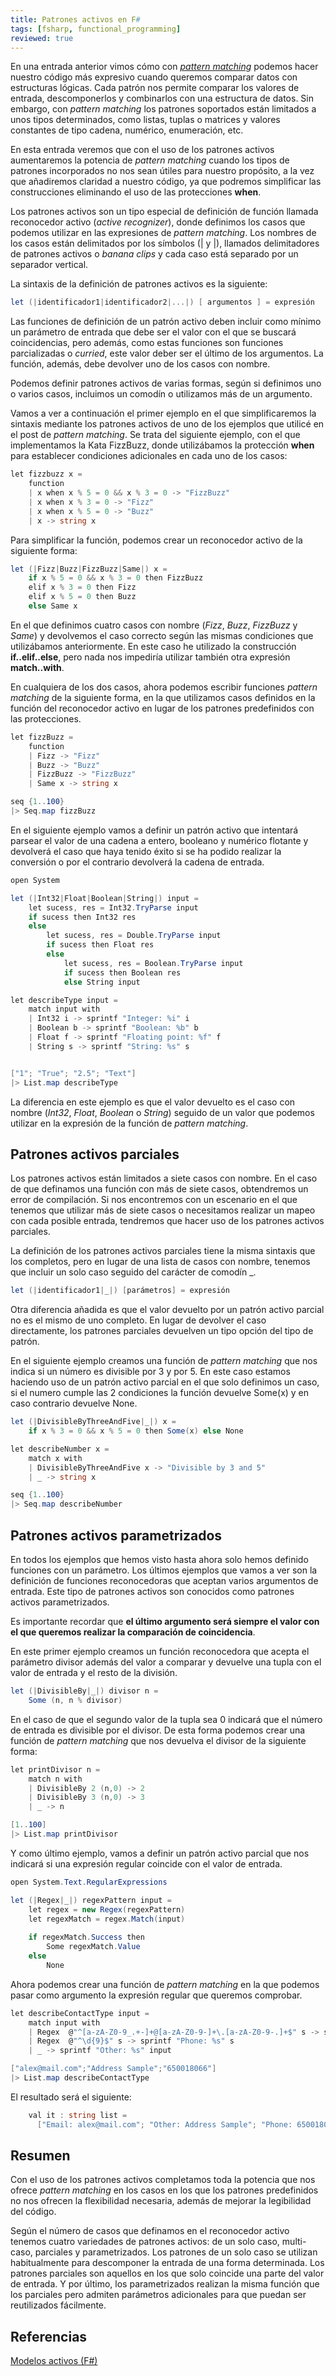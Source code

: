 ```yaml
---
title: Patrones activos en F#
tags: [fsharp, functional_programming]
reviewed: true
---
```

En una entrada anterior vimos cómo con [_pattern matching_](/pattern-matching-con-fsharp/ "Pattern matching con F#") podemos hacer nuestro código más expresivo cuando queremos comparar datos con estructuras lógicas. Cada patrón nos permite comparar los valores de entrada, descomponerlos y combinarlos con una estructura de datos. Sin embargo, con _pattern matching_ los patrones soportados están limitados a unos tipos determinados, como listas, tuplas o matrices y valores constantes de tipo cadena, numérico, enumeración, etc.

En esta entrada veremos que con el uso de los patrones activos aumentaremos la potencia de _pattern matching_ cuando los tipos de patrones incorporados no nos sean útiles para nuestro propósito, a la vez que añadiremos claridad a nuestro código, ya que podremos simplificar las construcciones eliminando el uso de las protecciones **when**.

Los patrones activos son un tipo especial de definición de función llamada reconocedor activo (_active recognizer_), donde definimos los casos que podemos utilizar en las expresiones de _pattern matching_. Los nombres de los casos están delimitados por los símbolos (| y |), llamados delimitadores de patrones activos o _banana clips_ y cada caso está separado por un separador vertical.

La sintaxis de la definición de patrones activos es la siguiente:

```csharp
let (|identificador1|identificador2|...|) [ argumentos ] = expresión
```

Las funciones de definición de un patrón activo deben incluir como mínimo un parámetro de entrada que debe ser el valor con el que se buscará coincidencias, pero además, como estas funciones son funciones parcializadas o _curried_, este valor deber ser el último de los argumentos. La función, además, debe devolver uno de los casos con nombre.

Podemos definir patrones activos de varias formas, según si definimos uno o varios casos, incluimos un comodín o utilizamos más de un argumento.

Vamos a ver a continuación el primer ejemplo en el que simplificaremos la sintaxis mediante los patrones activos de uno de los ejemplos que utilicé en el post de _pattern matching_. Se trata del siguiente ejemplo, con el que implementamos la Kata FizzBuzz, donde utilizábamos la protección **when** para establecer condiciones adicionales en cada uno de los casos:

```csharp
let fizzbuzz x =
    function
    | x when x % 5 = 0 && x % 3 = 0 -> "FizzBuzz"
    | x when x % 3 = 0 -> "Fizz"
    | x when x % 5 = 0 -> "Buzz"
    | x -> string x
```

Para simplificar la función, podemos crear un reconocedor activo de la siguiente forma:

```csharp
let (|Fizz|Buzz|FizzBuzz|Same|) x = 
    if x % 5 = 0 && x % 3 = 0 then FizzBuzz 
    elif x % 3 = 0 then Fizz 
    elif x % 5 = 0 then Buzz
    else Same x
```

En el que definimos cuatro casos con nombre (_Fizz_, _Buzz_, _FizzBuzz_ y _Same_) y devolvemos el caso correcto según las mismas condiciones que utilizábamos anteriormente. En este caso he utilizado la construcción **if..elif..else**, pero nada nos impediría utilizar también otra expresión **match..with**.

En cualquiera de los dos casos, ahora podemos escribir funciones _pattern matching_ de la siguiente forma, en la que utilizamos casos definidos en la función del reconocedor activo en lugar de los patrones predefinidos con las protecciones.

```csharp
let fizzBuzz =
    function
    | Fizz -> "Fizz"
    | Buzz -> "Buzz"
    | FizzBuzz -> "FizzBuzz"
    | Same x -> string x

seq {1..100}
|> Seq.map fizzBuzz
```

En el siguiente ejemplo vamos a definir un patrón activo que intentará parsear el valor de una cadena a entero, booleano y numérico flotante y devolverá el caso que haya tenido éxito si se ha podido realizar la conversión o por el contrario devolverá la cadena de entrada.

```csharp
open System

let (|Int32|Float|Boolean|String|) input =
    let sucess, res = Int32.TryParse input
    if sucess then Int32 res
    else 
        let sucess, res = Double.TryParse input
        if sucess then Float res
        else
            let sucess, res = Boolean.TryParse input
            if sucess then Boolean res
            else String input

let describeType input =
    match input with
    | Int32 i -> sprintf "Integer: %i" i
    | Boolean b -> sprintf "Boolean: %b" b
    | Float f -> sprintf "Floating point: %f" f
    | String s -> sprintf "String: %s" s


["1"; "True"; "2.5"; "Text"]
|> List.map describeType
```

La diferencia en este ejemplo es que el valor devuelto es el caso con nombre (_Int32_, _Float_, _Boolean_ o _String_) seguido de un valor que podemos utilizar en la expresión de la función de _pattern matching_.

Patrones activos parciales
--------------------------

Los patrones activos están limitados a siete casos con nombre. En el caso de que definamos una función con más de siete casos, obtendremos un error de compilación. Si nos encontremos con un escenario en el que tenemos que utilizar más de siete casos o necesitamos realizar un mapeo con cada posible entrada, tendremos que hacer uso de los patrones activos parciales.

La definición de los patrones activos parciales tiene la misma sintaxis que los completos, pero en lugar de una lista de casos con nombre, tenemos que incluir un solo caso seguido del carácter de comodín \_.

```csharp
let (|identificador1|_|) [parámetros] = expresión
```

Otra diferencia añadida es que el valor devuelto por un patrón activo parcial no es el mismo de uno completo. En lugar de devolver el caso directamente, los patrones parciales devuelven un tipo opción del tipo de patrón.

En el siguiente ejemplo creamos una función de _pattern matching_ que nos indica si un número es divisible por 3 y por 5. En este caso estamos haciendo uso de un patrón activo parcial en el que solo definimos un caso, si el numero cumple las 2 condiciones la función devuelve Some(x) y en caso contrario devuelve None.

```csharp
let (|DivisibleByThreeAndFive|_|) x = 
    if x % 3 = 0 && x % 5 = 0 then Some(x) else None

let describeNumber x =
    match x with
    | DivisibleByThreeAndFive x -> "Divisible by 3 and 5"
    | _ -> string x

seq {1..100}
|> Seq.map describeNumber
```

Patrones activos parametrizados
-------------------------------

En todos los ejemplos que hemos visto hasta ahora solo hemos definido funciones con un parámetro. Los últimos ejemplos que vamos a ver son la definición de funciones reconocedoras que aceptan varios argumentos de entrada. Este tipo de patrones activos son conocidos como patrones activos parametrizados.

Es importante recordar que **el último argumento será siempre el valor con el que queremos realizar la comparación de coincidencia**.

En este primer ejemplo creamos un función reconocedora que acepta el parámetro divisor además del valor a comparar y devuelve una tupla con el valor de entrada y el resto de la división.

```csharp
let (|DivisibleBy|_|) divisor n =
    Some (n, n % divisor)
```

En el caso de que el segundo valor de la tupla sea 0 indicará que el número de entrada es divisible por el divisor. De esta forma podemos crear una función de _pattern matching_ que nos devuelva el divisor de la siguiente forma:

```csharp
let printDivisor n =
    match n with
    | DivisibleBy 2 (n,0) -> 2
    | DivisibleBy 3 (n,0) -> 3
    | _ -> n

[1..100]
|> List.map printDivisor
```

Y como último ejemplo, vamos a definir un patrón activo parcial que nos indicará si una expresión regular coincide con el valor de entrada.

```csharp
open System.Text.RegularExpressions

let (|Regex|_|) regexPattern input =
    let regex = new Regex(regexPattern)
    let regexMatch = regex.Match(input)
    
    if regexMatch.Success then
        Some regexMatch.Value
    else
        None
```

Ahora podemos crear una función de _pattern matching_ en la que podemos pasar como argumento la expresión regular que queremos comprobar.

```csharp
let describeContactType input =
    match input with
    | Regex  @"^[a-zA-Z0-9_.+-]+@[a-zA-Z0-9-]+\.[a-zA-Z0-9-.]+$" s -> sprintf "Email: %s" s
    | Regex  @"^\d{9}$" s -> sprintf "Phone: %s" s
    | _ -> sprintf "Other: %s" input

["alex@mail.com";"Address Sample";"650018066"]
|> List.map describeContactType
```

El resultado será el siguiente:

```csharp
    val it : string list =
      ["Email: alex@mail.com"; "Other: Address Sample"; "Phone: 650018066"]
```

Resumen
-------

Con el uso de los patrones activos completamos toda la potencia que nos ofrece _pattern matching_ en los casos en los que los patrones predefinidos no nos ofrecen la flexibilidad necesaria, además de mejorar la legibilidad del código.

Según el número de casos que definamos en el reconocedor activo tenemos cuatro variedades de patrones activos: de un solo caso, multi-caso, parciales y parametrizados. Los patrones de un solo caso se utilizan habitualmente para descomponer la entrada de una forma determinada. Los patrones parciales son aquellos en los que solo coincide una parte del valor de entrada. Y por último, los parametrizados realizan la misma función que los parciales pero admiten parámetros adicionales para que puedan ser reutilizados fácilmente.

Referencias
-----------

[Modelos activos (F#)](http://msdn.microsoft.com/es-es/library/dd233248.aspx)
